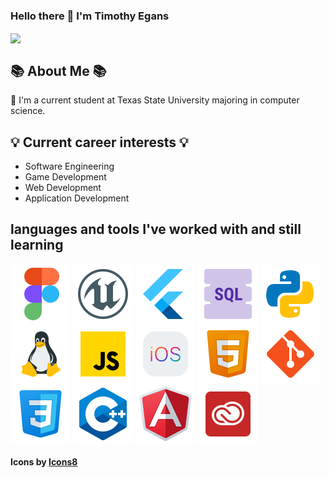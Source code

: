 ### Hello there 👋 I'm Timothy Egans

<!--
**timothyegans1/timothyegans1** is a ✨ _special_ ✨ repository because its `README.md` (this file) appears on your GitHub profile.

Here are some ideas to get you started:

- 🔭 I’m currently working on ...
- 🌱 I’m currently learning ...
- 👯 I’m looking to collaborate on ...
- 🤔 I’m looking for help with ...
- 💬 Ask me about ...
- 📫 How to reach me: ...
- 😄 Pronouns: ...
- ⚡ Fun fact: ...
-->
<a href=" " target="blank"><img align="center" src="https://github.com/timothyegans1/timothyegans1/blob/main/Images/props-halloween-witchs-potion-in-cauldron-1.png" /></a>
## 📚 About Me 📚
 🌱 I'm a current student at Texas State University majoring in computer science.

## 💡 Current career interests 💡
- Software Engineering
- Game Development
- Web Development
- Application Development

## languages and tools I've worked with and still learning
<a href=" " target="blank"><img align="center" src="https://github.com/timothyegans1/timothyegans1/blob/main/Images/icons8-figma-96.png" /></a>
<a href=" " target="blank"><img align="center" src="https://github.com/timothyegans1/timothyegans1/blob/main/Images/icons8-unreal-engine-96.png" /></a>
<a href=" " target="blank"><img align="center" src="https://github.com/timothyegans1/timothyegans1/blob/main/Images/icons8-flutter-96.png" /></a>
<a href=" " target="blank"><img align="center" src="https://github.com/timothyegans1/timothyegans1/blob/main/Images/icons8-sql-96.png" /></a>
<a href=" " target="blank"><img align="center" src="https://github.com/timothyegans1/timothyegans1/blob/main/Images/icons8-python-96.png" /></a>
<a href=" " target="blank"><img align="center" src="https://github.com/timothyegans1/timothyegans1/blob/main/Images/icons8-linux-96.png" /></a>
<a href=" " target="blank"><img align="center" src="https://github.com/timothyegans1/timothyegans1/blob/main/Images/icons8-javascript-96.png" /></a>
<a href=" " target="blank"><img align="center" src="https://github.com/timothyegans1/timothyegans1/blob/main/Images/icons8-ios-96.png" /></a>
<a href=" " target="blank"><img align="center" src="https://github.com/timothyegans1/timothyegans1/blob/main/Images/icons8-html-96.png" /></a>
<a href=" " target="blank"><img align="center" src="https://github.com/timothyegans1/timothyegans1/blob/main/Images/icons8-git-96.png" /></a>
<a href=" " target="blank"><img align="center" src="https://github.com/timothyegans1/timothyegans1/blob/main/Images/icons8-css-96.png" /></a>
<a href=" " target="blank"><img align="center" src="https://github.com/timothyegans1/timothyegans1/blob/main/Images/icons8-c-96.png" /></a>
<a href=" " target="blank"><img align="center" src="https://github.com/timothyegans1/timothyegans1/blob/main/Images/icons8-angular-96.png" /></a>
<a href=" " target="blank"><img align="center" src="https://github.com/timothyegans1/timothyegans1/blob/main/Images/icons8-adobe-creative-cloud-96.png" /></a>












#### Icons by <a target="_blank" href="https://icons8.com">Icons8</a>  